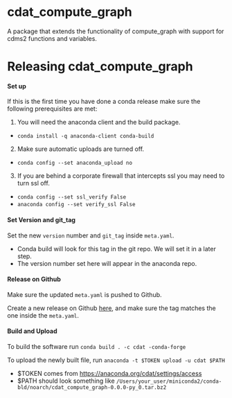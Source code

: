 # cdat_compute_graph

A package that extends the functionality of compute_graph with support for cdms2 functions and variables. 

# Releasing cdat_compute_graph

#### Set up

If this is the first time you have done a conda release make sure the following prerequisites are met:
1. You will need the anaconda client and the build package.
  * `conda install -q anaconda-client conda-build`
2. Make sure automatic uploads are turned off. 
  * `conda config --set anaconda_upload no`
3. If you are behind a corporate firewall that intercepts ssl you may need to turn ssl off. 
  * `conda config --set ssl_verify False`
  * `anaconda config --set verify_ssl False`

#### Set Version and git_tag

Set the new `version` number and `git_tag` inside `meta.yaml`.
  * Conda build will look for this tag in the git repo. We will set it in a later step.
  * The version number set here will appear in the anaconda repo.
  
#### Release on Github

Make sure the updated `meta.yaml` is pushed to Github.

Create a new release on Github [here](https://github.com/CDAT/cdat_compute_graph/releases), and make sure the tag matches the one inside the `meta.yaml`.
  
#### Build and Upload

To build the software run `conda build . -c cdat -conda-forge`

To upload the newly built file, run `anaconda -t $TOKEN upload -u cdat $PATH`
  * $TOKEN comes from https://anaconda.org/cdat/settings/access
  * $PATH should look something like `/Users/your_user/miniconda2/conda-bld/noarch/cdat_compute_graph-0.0.0-py_0.tar.bz2`
